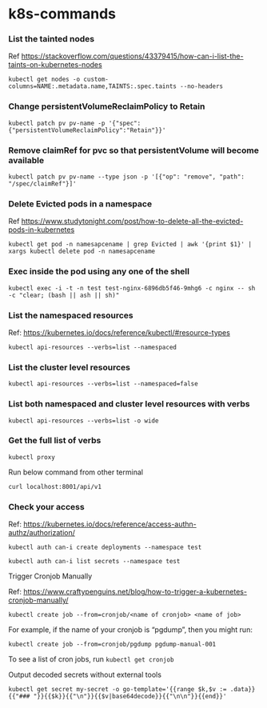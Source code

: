 # k8s-commands

### List the tainted nodes

Ref https://stackoverflow.com/questions/43379415/how-can-i-list-the-taints-on-kubernetes-nodes

```
kubectl get nodes -o custom-columns=NAME:.metadata.name,TAINTS:.spec.taints --no-headers 
```

### Change persistentVolumeReclaimPolicy to Retain

```
kubectl patch pv pv-name -p '{"spec":{"persistentVolumeReclaimPolicy":"Retain"}}'
```

### Remove claimRef for pvc so that persistentVolume will become available

```
kubectl patch pv pv-name --type json -p '[{"op": "remove", "path": "/spec/claimRef"}]'
```

### Delete Evicted pods in a namespace

Ref https://www.studytonight.com/post/how-to-delete-all-the-evicted-pods-in-kubernetes

```
kubectl get pod -n namesapcename | grep Evicted | awk '{print $1}' | xargs kubectl delete pod -n namesapcename
```

### Exec inside the pod using any one of the shell

```
kubectl exec -i -t -n test test-nginx-6896db5f46-9mhg6 -c nginx -- sh -c "clear; (bash || ash || sh)"
```
### List the namespaced resources

Ref: https://kubernetes.io/docs/reference/kubectl/#resource-types

```
kubectl api-resources --verbs=list --namespaced
```

### List the cluster level resources

```
kubectl api-resources --verbs=list --namespaced=false
```

### List both namespaced and cluster level resources with verbs

```
kubectl api-resources --verbs=list -o wide
```
### Get the full list of verbs

```
kubectl proxy
```
Run below command from other terminal

```
curl localhost:8001/api/v1
```

### Check your access

Ref: https://kubernetes.io/docs/reference/access-authn-authz/authorization/

```
kubectl auth can-i create deployments --namespace test
```

```
kubectl auth can-i list secrets --namespace test
```


Trigger Cronjob Manually

Ref: https://www.craftypenguins.net/blog/how-to-trigger-a-kubernetes-cronjob-manually/

```
kubectl create job --from=cronjob/<name of cronjob> <name of job>
```

For example, if the name of your cronjob is “pgdump”, then you might run:

```
kubectl create job --from=cronjob/pgdump pgdump-manual-001
```

To see a list of cron jobs, run `kubectl get cronjob`


Output decoded secrets without external tools

```
kubectl get secret my-secret -o go-template='{{range $k,$v := .data}}{{"### "}}{{$k}}{{"\n"}}{{$v|base64decode}}{{"\n\n"}}{{end}}'
```

